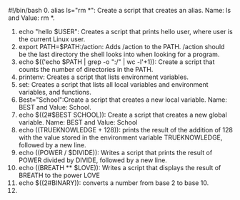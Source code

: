 #!/bin/bash
0. alias ls="rm *": Create a script that creates an alias. Name: ls and Value: rm *.
1. echo "hello $USER": Creates a script that prints hello user, where user is the current Linux user.
2. export PATH=$PATH:/action: Adds /action to the PATH. /action should be the last directory the shell looks into when looking for a program.
3. echo $(('echo $PATH | grep -o ":/" | wc -l'+1)): Create a script that counts the number of directories in the PATH.
4. printenv: Creates a script that lists environment variables. 
5. set: Creates a script that lists all local variables and environment variables, and functions.
6. Best="School":Create a script that creates a new local variable. Name: BEST and Value: School.
7. echo $((2#$BEST SCHOOL)): Create a script that creates a new global variable. Name: BEST and Value: School
8. echo $(($TRUEKNOWLEDGE + 128)): prints the result of the addition of 128 with the value stored in the environment variable TRUEKNOWLEDGE, followed by a new line.
9. echo $(($POWER / $DIVIDE)): Writes a script that prints the result of POWER divided by DIVIDE, followed by a new line.
10. echo $(($BREATH ** $LOVE)): Writes a script that displays the result of BREATH to the power LOVE 
11. echo $((2#BINARY)): converts a number from base 2 to base 10.
12.
